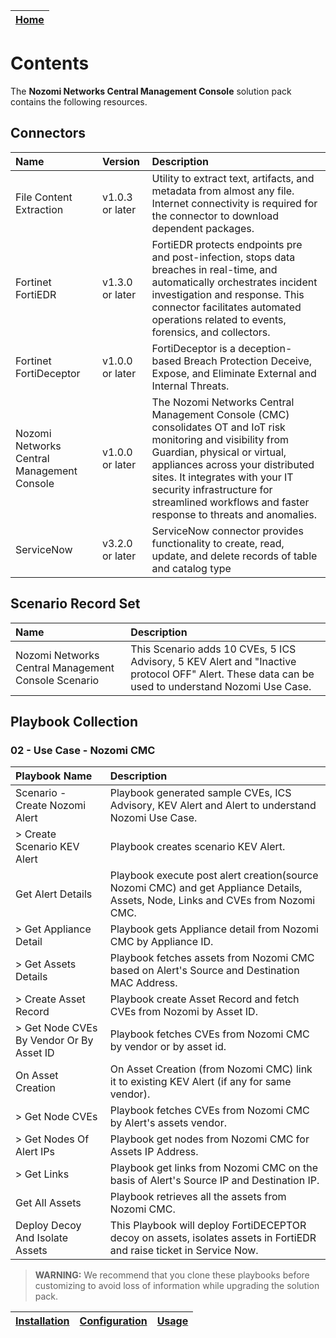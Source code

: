 | [Home](../README.md) |
|----------------------|

# Contents

The **Nozomi Networks Central Management Console** solution pack contains the following resources.

## Connectors

| Name                                       | Version         | Description                                                                                                                                                                                                                                                                                                               |
|:-------------------------------------------|:----------------|:--------------------------------------------------------------------------------------------------------------------------------------------------------------------------------------------------------------------------------------------------------------------------------------------------------------------------|
| File Content Extraction                    | v1.0.3 or later | Utility to extract text, artifacts, and metadata from almost any file. Internet connectivity is required for the connector to download dependent packages.                                                                                                                                                                |
| Fortinet FortiEDR                          | v1.3.0 or later | FortiEDR protects endpoints pre and post-infection, stops data breaches in real-time, and automatically orchestrates incident investigation and response. This connector facilitates automated operations related to events, forensics, and collectors.                                                                |
| Fortinet FortiDeceptor                     | v1.0.0 or later | FortiDeceptor is a deception-based Breach Protection Deceive, Expose, and Eliminate External and Internal Threats.                                                                                                                                                                                                         |
| Nozomi Networks Central Management Console | v1.0.0 or later | The Nozomi Networks Central Management Console (CMC) consolidates OT and IoT risk monitoring and visibility from Guardian, physical or virtual, appliances across your distributed sites. It integrates with your IT security infrastructure for streamlined workflows and faster response to threats and anomalies. |
| ServiceNow                                 | v3.2.0 or later | ServiceNow connector provides functionality to create, read, update, and delete records of table and catalog type                                                                                                                                                                                                         |

## Scenario Record Set

| Name                                                | Description                                                                                                                                      |
|:----------------------------------------------------|:-------------------------------------------------------------------------------------------------------------------------------------------------|
| Nozomi Networks Central Management Console Scenario | This Scenario adds 10 CVEs, 5 ICS Advisory, 5 KEV Alert and "Inactive protocol OFF" Alert. These data can be used to understand Nozomi Use Case. |

## Playbook Collection

### 02 - Use Case - Nozomi CMC

| Playbook Name                            | Description                                                                                                                      |
|:-----------------------------------------|:---------------------------------------------------------------------------------------------------------------------------------|
| Scenario - Create Nozomi Alert           | Playbook generated sample CVEs, ICS Advisory, KEV Alert and Alert to understand Nozomi Use Case.                                 |
| > Create Scenario KEV Alert              | Playbook creates scenario KEV Alert.                                                                                             |
| Get Alert Details                        | Playbook execute post alert creation(source Nozomi CMC) and get Appliance Details, Assets, Node, Links and CVEs from Nozomi CMC. |
| > Get Appliance Detail                   | Playbook gets Appliance detail from Nozomi CMC by Appliance ID.                                                                  |
| > Get Assets Details                     | Playbook fetches assets from Nozomi CMC based on Alert's Source and Destination MAC Address.                                     |
| > Create Asset Record                    | Playbook create Asset Record and fetch CVEs from Nozomi by Asset ID.                                                             |
| > Get Node CVEs By Vendor Or By Asset ID | Playbook fetches CVEs from Nozomi CMC by vendor or by asset id.                                                                  |
| On Asset Creation                        | On Asset Creation (from Nozomi CMC) link it to existing KEV Alert (if any for same vendor).                                      |
| > Get Node CVEs                          | Playbook fetches CVEs from Nozomi CMC by Alert's assets vendor.                                                                  |
| > Get Nodes Of Alert IPs                 | Playbook get nodes from Nozomi CMC for Assets IP Address.                                                                        |
| > Get Links                              | Playbook get links from Nozomi CMC on the basis of Alert's Source IP and Destination IP.                                         |
| Get All Assets                           | Playbook retrieves all the assets from Nozomi CMC.                                                                               |
| Deploy Decoy And Isolate Assets          | This Playbook will deploy FortiDECEPTOR decoy on assets, isolates assets in FortiEDR and raise ticket in Service Now.            |

>**WARNING:** We recommend that you clone these playbooks before customizing to avoid loss of information while upgrading the solution pack.

| [Installation](./setup.md#installation) | [Configuration](./setup.md#configuration) | [Usage](./usage.md) |
|-----------------------------------------|-------------------------------------------|---------------------|

